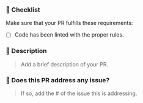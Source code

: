 ### :pencil: Checklist

Make sure that your PR fulfills these requirements:

- [ ] Code has been linted with the proper rules.

### :page_facing_up: Description

> Add a brief description of your PR.

### :pushpin: Does this PR address any issue?

> If so, add the # of the issue this is addressing.
